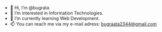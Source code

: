 - 👋 Hi, I’m @bugrata
- 👀 I’m interested in Information Technologies.
- 🌱 I’m currently learning Web Development.
- 📫 You can reach me via my e-mail adress: bugraata2344@gmail.com

 <!--
**bugrata/bugrata** is a ✨ _special_ ✨ repository because its `README.md` (this file) appears on your GitHub profile.
